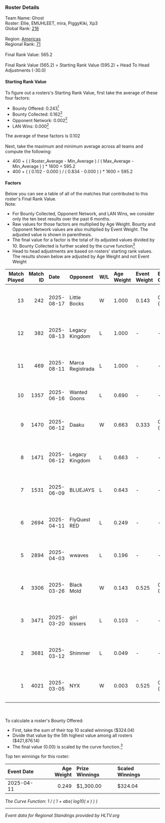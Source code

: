### Roster Details<br />
Team Name: Ghost<br />
Roster: Ellie, EMUHLEET, mira, PiggyKiki, Xp3<br />
Global Rank: [216](../../standings_global_2025_09_01.md)<br />
<br />
Region: [Americas]( ../../standings_americas_2025_09_01.md)<br />
Regional Rank: [71]( ../../standings_americas_2025_09_01.md)<br />
<br />
Final Rank Value:  565.2<br />
<br />
Final Rank Value (565.2) = Starting Rank Value (595.2) + Head To Head Adjustments (-30.0)<br />

#### Starting Rank Value<br />
To figure out a rosters's Starting Rank Value, first take the average of these four factors:<br />
- Bounty Offered: 0.243[<sup>1</sup>](#table2)
- Bounty Collected: 0.162[<sup>2</sup>](#table1)
- Opponent Network: 0.002[<sup>2</sup>](#table1)
- LAN Wins: 0.000[<sup>2</sup>](#table1)

The average of these factors is 0.102<br />
<br />
Next, take the maximum and minimum average across all teams and compute the following:<br />
- 400 + ( ( Roster_Average - Min_Average ) / ( Max_Average - Min_Average ) ) * 1600 = 595.2
- 400 + ( ( 0.102 - 0.000 ) / ( 0.834 - 0.000 ) ) * 1600 = 595.2


#### Factors<br />
Below you can see a table of all of the matches that contributed to this roster's Final Rank Value.<br />
Note:<br />

- For Bounty Collected, Opponent Network, and LAN Wins, we consider only the ten best results over the past 6 months.
- Raw values for those factors are multiplied by Age Weight. Bounty and Opponent Network values are also multiplied by Event Weight. The adjusted value is shown in parenthesis.
- The final value for a factor is the total of its adjusted values divided by 10. Bounty Collected is further scaled by the curve function[<sup>3</sup>](#curveFunction)
- Head to head adjustments are based on rosters' starting rank values. The results shown below are adjusted by Age Weight and not Event Weight
<span id="table1"></span><br />


| Match Played | Match ID | Date       | Opponent         | W/L | Age Weight | Event Weight | Bounty Collected | Opponent Network | LAN Wins  | H2H Adj. | Roster                                     |
| -: | -: | :- | :- | :- | :- | :- | :- | :- | :- | -: | :- |
|           13 |      242 | 2025-08-17 | Little Bocks     | W   | 1.000      | 0.143        | 0.000 (0.000)    | 0.050 (0.007)    | 0 (0.000) |    12.02 | 7licious, Ellie, EMUHLEET, mira, PiggyKiki |
|           12 |      382 | 2025-08-13 | Legacy Kingdom   | L   | 1.000      | -            | -                | -                | -         |   -12.31 | Ellie, EMUHLEET, mira, PiggyKiki, Xp3      |
|           11 |      469 | 2025-08-11 | Marca Registrada | L   | 1.000      | -            | -                | -                | -         |   -11.78 | Ellie, EMUHLEET, mira, PiggyKiki, Xp3      |
|           10 |     1357 | 2025-06-16 | Wanted Goons     | L   | 0.690      | -            | -                | -                | -         |   -10.38 | Ellie, EMUHLEET, mira, tweiss, Xp3         |
|            9 |     1470 | 2025-06-12 | Daaku            | W   | 0.663      | 0.333        | 0.000 (0.000)    | 0.037 (0.008)    | 0 (0.000) |     8.08 | Ellie, EMUHLEET, mira, PiggyKiki, Xp3      |
|            8 |     1471 | 2025-06-12 | Legacy Kingdom   | L   | 0.663      | -            | -                | -                | -         |    -8.52 | Ellie, EMUHLEET, mira, PiggyKiki, Xp3      |
|            7 |     1531 | 2025-06-09 | BLUEJAYS         | L   | 0.643      | -            | -                | -                | -         |    -1.88 | Ellie, EMUHLEET, mira, PiggyKiki, Xp3      |
|            6 |     2694 | 2025-04-11 | FlyQuest RED     | L   | 0.249      | -            | -                | -                | -         |    -2.61 | 7licious, Ellie, EMUHLEET, mira, PiggyKiki |
|            5 |     2894 | 2025-04-03 | wwaves           | L   | 0.196      | -            | -                | -                | -         |    -2.97 | 7licious, Ellie, EMUHLEET, mira, PiggyKiki |
|            4 |     3306 | 2025-03-26 | Black Mold       | W   | 0.143      | 0.525        | 0.001 (0.000)    | 0.052 (0.004)    | 0 (0.000) |     2.22 | 7licious, Ellie, EMUHLEET, mira, PiggyKiki |
|            3 |     3471 | 2025-03-20 | girl kissers     | L   | 0.103      | -            | -                | -                | -         |    -1.55 | 7licious, Ellie, EMUHLEET, mira, PiggyKiki |
|            2 |     3681 | 2025-03-12 | Shimmer          | L   | 0.049      | -            | -                | -                | -         |    -0.32 | 7licious, Ellie, EMUHLEET, mira, PiggyKiki |
|            1 |     4021 | 2025-03-05 | NYX              | W   | 0.003      | 0.525        | 0.001 (0.000)    | 0.000 (0.000)    | 0 (0.000) |     0.03 | 7licious, Ellie, EMUHLEET, mira, PiggyKiki |

<br />
<span id="table2"></span><br />
To calculate a roster's Bounty Offered:<br />

- First, take the sum of their top 10 scaled winnings ($324.04)
- Divide that value by the 5th highest value among all rosters ($421,876.14)
- The final value (0.00) is scaled by the curve function.[<sup>3</sup>](#curveFunction)

Top ten winnings for this roster:<br />

| Event Date | Age Weight | Prize Winnings | Scaled Winnings |
| :- | -: | :- | :- |
| 2025-04-11 |      0.249 | $1,300.00      | $324.04         |


<span id="curveFunction"></span>_The Curve Function: 1 / ( 1 + abs( log10( x ) ) )_<br />

---
_Event data for Regional Standings provided by HLTV.org_<br />
